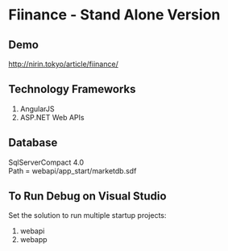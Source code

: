 # Fiinance - Stand Alone Version

## Demo
http://nirin.tokyo/article/fiinance/

## Technology Frameworks
1. AngularJS
2. ASP.NET Web APIs

## Database
SqlServerCompact 4.0 <br>
Path = webapi/app_start/marketdb.sdf <br>

## To Run Debug on Visual Studio
Set the solution to run multiple startup projects: <br>
1. webapi <br>
2. webapp <br>
